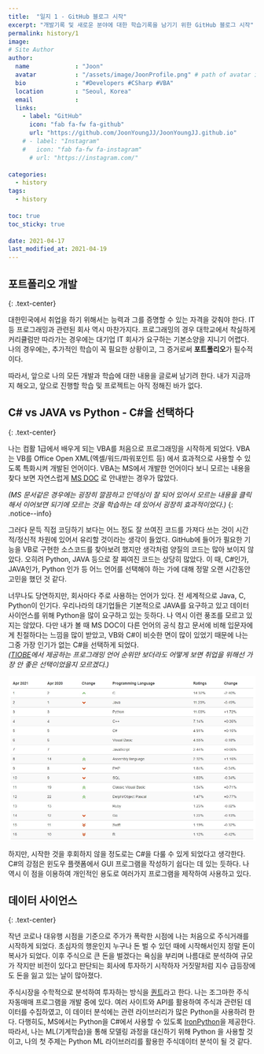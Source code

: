 ```yaml
---
title:  "일지 1 - GitHub 블로그 시작"
excerpt: "개발기록 및 새로운 분야에 대한 학습기록을 남기기 위한 GitHub 블로그 시작"
permalink: history/1
image: 
# Site Author
author:
  name             : "Joon"
  avatar           : "/assets/image/JoonProfile.png" # path of avatar image, e.g. "/assets/images/bio-photo.jpg"
  bio              : "#Developers #CSharp #VBA"
  location         : "Seoul, Korea"
  email            :
  links:
    - label: "GitHub"
      icon: "fab fa-fw fa-github"
      url: "https://github.com/JoonYoungJJ/JoonYoungJJ.github.io"
    # - label: "Instagram"
    #   icon: "fab fa-fw fa-instagram"
      # url: "https://instagram.com/"
      
categories:
  - history
tags:
  - history

toc: true
toc_sticky: true
 
date: 2021-04-17
last_modified_at: 2021-04-19
---
```


## 포트폴리오 개발
{: .text-center}  

대한민국에서 취업을 하기 위해서는 능력과 그를 증명할 수 있는 자격을 갖춰야 한다. IT 등 프로그래밍과 관련된 회사 역시 마찬가지다. 프로그래밍의 경우 대학교에서 착실하게 커리큘럼만 따라가는 경우에는 대기업 IT 회사가 요구하는 기본소양을 지니기 어렵다. 나의 경우에는, 추가적인 학습이 꼭 필요한 상황이고, 그 증거로써 **포트폴리오**가 필수적이다.

따라서, 앞으로 나의 모든 개발과 학습에 대한 내용을 글로써 남기려 한다. 내가 지금까지 해오고, 앞으로 진행할 학습 및 프로젝트는 아직 정해진 바가 없다.

## C# vs JAVA vs Python - C#을 선택하다
{: .text-center}    

나는 컴활 1급에서 배우게 되는 VBA를 처음으로 프로그래밍을 시작하게 되었다. VBA는 VB를 Office Open XML(엑셀/워드/파워포인트 등) 에서 효과적으로 사용할 수 있도록 특화시켜 개발된 언어이다. VBA는 MS에서 개발한 언어이다 보니 모르는 내용을 찾다 보면 자연스럽게 [MS DOC](https://docs.microsoft.com/ko-kr/) 로 안내받는 경우가 많았다.  

_(MS 문서같은 경우에는 굉장히 깔끔하고 인덱싱이 잘 되어 있어서 모르는 내용을 클릭해서 이어보면 되기에 모르는 것을 학습하는 데 있어서 굉장히 효과적이었다.)_
{: .notice--info}  

그러다 문득 직접 코딩하기 보다는 어느 정도 잘 쓰여진 코드를 가져다 쓰는 것이 시간적/정신적 차원에 있어서 유리할 것이라는 생각이 들었다. GitHub에 들어가 필요한 기능을 VB로 구현한 소스코드를 찾아보려 했지만 생각처럼 양질의 코드는 많아 보이지 않았다. 오히려 Python, JAVA 등으로 잘 짜여진 코드는 상당히 많았다. 이 때, C#인가, JAVA인가, Python 인가 등 어느 언어를 선택해야 하는 가에 대해 정말 오랜 시간동안 고민을 했던 것 같다.  

너무나도 당연하지만, 회사마다 주로 사용하는 언어가 있다. 전 세계적으로 Java, C, Python이 인기다. 우리나라의 대기업들은 기본적으로 JAVA를 요구하고 있고 데이터 사이언스를 위해 Python을 많이 요구하고 있는 듯하다. 나 역시 이런 풍조를 모르고 있지는 않았다. 다만 내가 볼 때 MS DOC이 다른 언어의 공식 참고 문서에 비해 입문자에게 친절하다는 느낌을 많이 받았고, VB와 C#이 비슷한 면이 많이 있었기 때문에 나는 그중 가장 인기가 없는 C#을 선택하게 되었다.  
_([TIOBE](https://www.tiobe.com/tiobe-index/)에서 제공하는 프로그래밍 언어 순위만 보더라도 어떻게 보면 취업을 위해선 가장 안 좋은 선택이었을지 모르겠다.)_

![TIOBE_언어순위](/assets/image/main-1/LangRank.jpg)  

하지만, 시작한 것을 후회하지 않을 정도로는 C#을 다룰 수 있게 되었다고 생각한다. C#의 강점은 윈도우 플랫폼에서 GUI 프로그램을 작성하기 쉽다는 데 있는 듯하다. 나 역시 이 점을 이용하여 개인적인 용도로 여러가지 프로그램을 제작하여 사용하고 있다.

## 데이터 사이언스
{: .text-center}  

작년 코로나 대유행 시점을 기준으로 주가가 폭락한 시점에 나는 처음으로 주식거래를 시작하게 되었다. 초심자의 행운인지 누구나 돈 벌 수 있던 때에 시작해서인지 정말 돈이 복사가 되었다. 이후 주식으로 큰 돈을 벌겠다는 욕심을 부리며 나름대로 분석하여 규모가 작지만 비전이 있다고 판단되는 회사에 투자하기 시작하자 거짓말처럼 지수 급등장에도 돈을 잃고 있는 날이 많아졌다.  

주식시장을 수학적으로 분석하여 투자하는 방식을 [퀀트](https://blog.naver.com/mosfnet/221168970740)라고 한다. 나는 조그마한 주식 자동매매 프로그램을 개발 중에 있다. 여러 사이트와 API를 활용하여 주식과 관련된 데이터를 수집하였고, 이 데이터 분석에는 관련 라이브러리가 많은 Python을 사용하려 한다. 다행히도, MS에서는 Python을 C#에서 사용할 수 있도록 [IronPython](https://wiki.python.org/moin/IronPython)을 제공한다. 따라서, 나는 ML(기계학습)을 통해 모델링 과정을 대신하기 위해 Python 을 사용할 것이고, 나의 첫 주제는 Python ML 라이브러리를 활용한 주식데이터 분석이 될 것 같다.  


